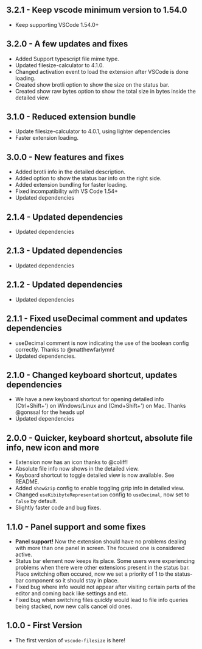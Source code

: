 ## 3.2.1 - Keep vscode minimum version to 1.54.0

- Keep supporting VSCode 1.54.0+

## 3.2.0 - A few updates and fixes

- Added Support typescript file mime type.
- Updated filesize-calculator to 4.1.0.
- Changed activation event to load the extension after VSCode is done loading.
- Created show brotli option to show the size on the status bar.
- Created show raw bytes option to show the total size in bytes inside the detailed view.


## 3.1.0 - Reduced extension bundle

- Update filesize-calculator to 4.0.1, using lighter dependencies
- Faster extension loading.

## 3.0.0 - New features and fixes

- Added brotli info in the detailed description.
- Added option to show the status bar info on the right side.
- Added extension bundling for faster loading.
- Fixed incompatibility with VS Code 1.54+
- Updated dependencies

## 2.1.4 - Updated dependencies

- Updated dependencies

## 2.1.3 - Updated dependencies

- Updated dependencies

## 2.1.2 - Updated dependencies

- Updated dependencies

## 2.1.1 - Fixed useDecimal comment and updates dependencies

- useDecimal comment is now indicating the use of the boolean config correctly. Thanks to @matthewfarlymn!
- Updated dependencies.

## 2.1.0 - Changed keyboard shortcut, updates dependencies

- We have a new keyboard shortcut for opening detailed info (Ctrl+Shift+') on Windows/Linux and (Cmd+Shift+') on Mac. Thanks @gonssal for the heads up!
- Updated dependencies

## 2.0.0 - Quicker, keyboard shortcut, absolute file info, new icon and more

- Extension now has an icon thanks to @coliff!
- Absolute file info now shows in the detailed view.
- Keyboard shortcut to toggle detailed view is now available. See README.
- Added `showGzip` config to enable toggling gzip info in detailed view.
- Changed `useKibibyteRepresentation` config to `useDecimal`, now set to `false` by default.
- Slightly faster code and bug fixes.

## 1.1.0 - Panel support and some fixes

- **Panel support!** Now the extension should have no problems dealing with more than one panel in screen. The focused one is considered active.
- Status bar element now keeps its place. Some users were experiencing problems when there were other
  extensions present in the status bar. Place switching often occured, now we set a priority of 1 to the status-bar component so it should stay in place.
- Fixed bug where info would not appear after visiting certain parts of the editor and coming back like settings and etc.
- Fixed bug when switching files quickly would lead to file info queries being stacked, now new calls cancel old ones.

## 1.0.0 - First Version

- The first version of `vscode-filesize` is here!
